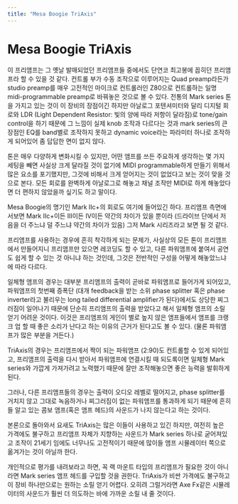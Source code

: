 ```yaml
---
title: "Mesa Boogie TriAxis"
---
```

# Mesa Boogie TriAxis

이 프리앰프는 그 옛날 발매되었던 프리앰프들 중에서도 단연코 최고봉에 꼽히던 프리앰프라 할 수 있을 것 같다. 컨트롤 부가 수동 조작으로 이루어지는 Quad preamp라든가 studio preamp를 매우 고전적인 마이크로 컨트롤러인 Z80으로 컨트롤하는 일명 midi-programmable preamp로 바꿔놓은 것으로 볼 수 있다. 전통의 Mark series 톤을 가지고 있는 것이 이 장비의 장점이긴 하지만 아날로그 포텐셔미터와 달리 디지털 회로와 LDR (Light Dependent Resistor: 빛의 양에 따라 저항이 달라짐)로 tone/gain control을 하기 때문에 그 느낌이 실제 knob 조작과 다르다는 것과 mark series의 큰 장점인 EQ를 band별로 조작하지 못하고 dynamic voice라는 파라미터 하나로 조작하게 되어있어 좀 답답한 면이 없지 않다.


톤은 매우 다양하게 변화시킬 수 있지만, 어떤 앰프를 쓰든 주요하게 생각하는 몇 가지 세팅을 빼면 사실상 크게 달라질 것이 없기에 MIDI programmable하게 만들기 위해서 많은 요소를 포기했지만, 그것에 비해서 크게 얻어지는 것이 없었다고 보는 것이 맞을 것으로 본다. 모든 회로를 완벽하게 아날로그로 해놓고 채널 조작만 MIDI로 하게 해놓았다면 더 편하지 않았을까 싶기도 하고 말이다.


Mesa Boogie의 명기인 Mark IIc+의 회로도 여기에 들어있긴 하다. 프리앰프 측면에서보면 Mark IIc+이든 III이든 IV이든 약간의 차이가 있을 뿐이라 (드라이브 단에서 저음을 더 주느냐 덜 주느냐 약간의 차이가 있음) 그저 Mark 시리즈라고 보면 될 것 같다.


프리앰프를 사용하는 경우에 흔히 착각하게 되는 문제가, 사실상의 모든 톤이 프리앰프에서 만들어지니 프리앰프만 있으면 레코딩도 할 수 있고, 다른 파워앰프에 붙여서 공연도 쉽게 할 수 있는 것 아니냐 하는 것인데, 그것은 전반적인 구성을 어떻게 해놓았느냐에 따라 다르다. 


일체형 앰프의 경우는 대부분 프리앰프의 출력이 곧바로 파워앰프로 들어가게 되어있고, 파워앰프의 첫번째 증폭단 (대개 feedback을 받는 소위 phase splitter 혹은 phase inverter라고 불리우는 long tailed differential amplifier가 된다)에서도 상당한 찌그러짐이 일어나기 때문에 단순히 프리앰프의 출력을 받았다고 해서 일체형 앰프의 소릴 얻기 어려운 것이다. 이것은 프리앰프의 게인이 별로 높지 않은 앰프들에서 앰프를 크랭크 업 할 때 좋은 소리가 난다고 하는 이유의 근거가 된다고도 볼 수 있다. (물론 파워앰프가 많은 부분을 거든다.)


TriAxis의 경우는 프리앰프에서 짝이 되는 파워앰프 (2:90)도 컨트롤할 수 있게 되어있고, 프리앰프의 출력을 다시 받아서 파워앰프에 연결시킬 때 되도록이면 일체형 Mark series와 가깝게 가져가려고 노력했기 때문에 잘만 조작해놓으면 좋은 능력을 발휘하게 된다. 


그러나, 다른 프리앰프들의 경우는 출력이 오디오 레벨로 떨어지고, phase splitter를 거치지 않고 그대로 녹음하거나 찌그러짐이 없는 파워앰프를 통과하게 되기 때문에 흔히들 알고 있는 콤보 앰프(혹은 앰프 헤드)의 사운드가 나지 않는다고 하는 것이다.


본론으로 돌아와서 요새도 TriAxis는 많은 이들이 사용하고 있긴 하지만, 여전히 높은 가격에도 불구하고 프리앰프 자체가 지향하는 사운드가 Mark series 하나로 굳어져있고 조작이 21세기 임에도 너무나도 고전적이기 때문에 많이들 앰프 시뮬레이터 쪽으로 옮겨가는 것이 아닐까 한다. 


개인적으로 평가를 내려보라고 하면, 꼭 랙 마운트 타입의 프리앰프가 필요한 것이 아니라면 Mark series 앰프 헤드를 구입할 것을 권한다. TriAxis가 비싼 가격에도 불구하고 이 장비 하나만으로는 원하는 소릴 얻기 어렵다. 오히려 그럴거라면 Axe Fx같은 시뮬레이터의 사운드가 훨씬 더 의도하는 바에 가까운 소릴 내 줄 것이다.




